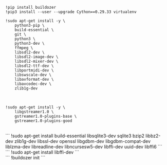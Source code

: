 ```!pip install buildozer ```
<br>
```!pip3 install --user --upgrade Cython==0.29.33 virtualenv```
<br>
```
!sudo apt-get install -y \
    python3-pip \
    build-essential \
    git \
    python3 \
    python3-dev \
    ffmpeg \
    libsdl2-dev \
    libsdl2-image-dev \
    libsdl2-mixer-dev \
    libsdl2-ttf-dev \
    libportmidi-dev \
    libswscale-dev \
    libavformat-dev \
    libavcodec-dev \
    zlib1g-dev
```

<br>

```
!sudo apt-get install -y \
    libgstreamer1.0 \
    gstreamer1.0-plugins-base \
    gstreamer1.0-plugins-good
```

<br>
```
!sudo apt-get install build-essential libsqlite3-dev sqlite3 bzip2 libbz2-dev zlib1g-dev libssl-dev openssl libgdbm-dev libgdbm-compat-dev liblzma-dev libreadline-dev libncursesw5-dev libffi-dev uuid-dev libffi6
```
<br>
```
!sudo apt-get install libffi-dev
```
<br>
```
!buildozer init
```


